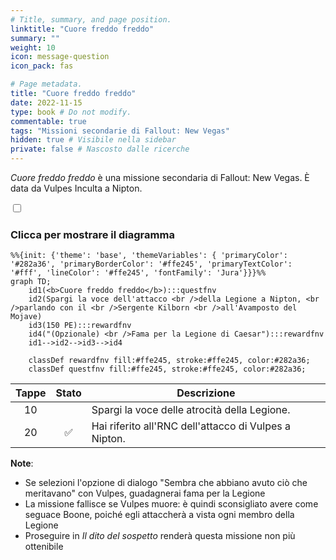 ```yaml
---
# Title, summary, and page position.
linktitle: "Cuore freddo freddo"
summary: ""
weight: 10
icon: message-question
icon_pack: fas

# Page metadata.
title: "Cuore freddo freddo"
date: 2022-11-15
type: book # Do not modify.
commentable: true
tags: "Missioni secondarie di Fallout: New Vegas"
hidden: true # Visibile nella sidebar
private: false # Nascosto dalle ricerche
---
```


<div class="fnv">


*Cuore freddo freddo* è una missione secondaria di Fallout: New Vegas. È data da Vulpes Inculta a Nipton.


<section class="chart-collapse">
<input type="checkbox" name="collapse2" id="handle2">
<h3 class="handle">
<label for="handle2">Clicca per mostrare il diagramma</label>
</h3>
<div class="content">

```mermaid
%%{init: {'theme': 'base', 'themeVariables': { 'primaryColor': '#282a36', 'primaryBorderColor': '#ffe245', 'primaryTextColor': '#fff', 'lineColor': '#ffe245', 'fontFamily': 'Jura'}}}%%
graph TD;
    id1(<b>Cuore freddo freddo</b>):::questfnv
    id2(Spargi la voce dell'attacco <br />della Legione a Nipton, <br />parlando con il <br />Sergente Kilborn <br />all'Avamposto del Mojave)
    id3(150 PE):::rewardfnv
    id4("(Opzionale) <br />Fama per la Legione di Caesar"):::rewardfnv
    id1-->id2-->id3-->id4
    
    classDef rewardfnv fill:#ffe245, stroke:#ffe245, color:#282a36;
    classDef questfnv fill:#ffe245, stroke:#ffe245, color:#282a36;
```

</div>
</section>

| Tappe |       Stato        | Descrizione |
|:-----:|:------------------:| ----------- |
|                           10                          |            | Spargi la voce delle atrocità della Legione.                                                                                                                                |
|                           20                          | :white_check_mark: | Hai riferito all'RNC dell'attacco di Vulpes a Nipton.                                                                                                                       |





**Note**:
- Se selezioni l'opzione di dialogo "Sembra che abbiano avuto ciò che meritavano" con Vulpes, guadagnerai fama per la Legione
- La missione fallisce se Vulpes muore: è quindi sconsigliato avere come seguace Boone, poiché egli attaccherà a vista ogni membro della Legione
- Proseguire in *Il dito del sospetto* renderà questa missione non più ottenibile 


</div>



